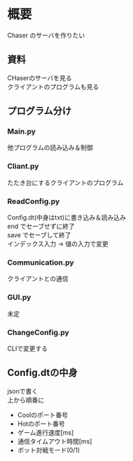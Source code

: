 
# 概要

Chaser のサーバを作りたい

## 資料

CHaserのサーバを見る  
クライアントのプログラムも見る

## プログラム分け

### Main.py

他プログラムの読み込み＆制御

### Cliant.py

たたき台にするクライアントのプログラム

### ReadConfig.py

Config.dt(中身はtxt)に書き込み＆読み込み  
end でセーブせずに終了  
save でセーブして終了  
インデックス入力 → 値の入力で変更

### Communication.py

クライアントとの通信

### GUI.py

未定

### ChangeConfig.py

CLIで変更する

## Config.dtの中身

jsonで書く  
上から順番に  

- Coolのポート番号
- Hotのポート番号
- ゲーム進行速度[ms]
- 通信タイムアウト時間[ms]
- ボット対戦モード(0/1)
